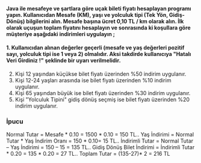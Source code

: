 #### Java ile mesafeye ve şartlara göre uçak bileti fiyatı hesaplayan programı yapın. Kullanıcıdan Mesafe (KM), yaşı ve yolculuk tipi (Tek Yön, Gidiş-Dönüş) bilgilerini alın. Mesafe başına ücret 0,10 TL / km olarak alın. İlk olarak uçuşun toplam fiyatını hesaplayın ve sonrasında ki koşullara göre müşteriye aşağıdaki indirimleri uygulayın ;

#### 1. Kullanıcıdan alınan değerler geçerli (mesafe ve yaş değerleri pozitif sayı, yolculuk tipi ise 1 veya 2) olmalıdır. Aksi takdirde kullanıcıya "Hatalı Veri Girdiniz !" şeklinde bir uyarı verilmelidir.
2. Kişi 12 yaşından küçükse bilet fiyatı üzerinden %50 indirim uygulanır.
3. Kişi 12-24 yaşları arasında ise bilet fiyatı üzerinden %10 indirim uygulanır.
4. Kişi 65 yaşından büyük ise bilet fiyatı üzerinden %30 indirim uygulanır.
5. Kişi "Yolculuk Tipini" gidiş dönüş seçmiş ise bilet fiyatı üzerinden %20 indirim uygulanır.

### İpucu
Normal Tutar = Mesafe * 0.10 = 1500 * 0.10 = 150 TL..
Yaş İndirimi = Normal Tutar * Yaş İndirim Oranı = 150 * 0.10= 15 TL..
İndirimli Tutar = Normal Tutar – Yaş İndirimi = 150 – 15 = 135 TL..
Gidiş Dönüş Bilet İndirimi = İndirimli Tutar * 0.20 = 135 * 0.20 = 27 TL..
Toplam Tutar = (135-27)* 2 = 216 TL
